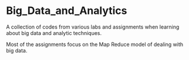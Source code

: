 # Big_Data_and_Analytics

A collection of codes from various labs and assignments when learning about big data and analytic techniques.

Most of the assignments focus on the Map Reduce model of dealing with big data.
